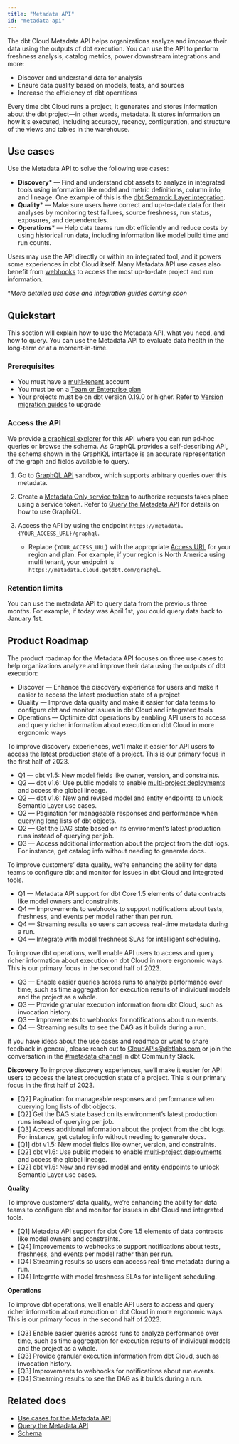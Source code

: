 ```yaml
---
title: "Metadata API"
id: "metadata-api"
---
```


<!--Summary: types of usage and info
Why overview -> link to use case guide for more detail
How overview (like a quickstart) -> links to:
sandbox, schema, etc. to start using including prereqs, retention info etc.
integrations and features using the API for end-users (non-developers)-->

The dbt Cloud Metadata API helps organizations analyze and improve their data using the outputs of dbt execution. You can use the API to perform freshness analysis, catalog metrics, power downstream integrations and more:

 - Discover and understand data for analysis
 - Ensure data quality based on models, tests, and sources
 - Increase the efficiency of dbt operations

Every time dbt Cloud runs a project, it generates and stores information about the dbt project—in other words, metadata. It stores information on how it's executed, including accuracy, recency, configuration, and structure of the <Term id="view">views</Term> and tables in the warehouse. 

    
## Use cases

Use the Metadata API to solve the following use cases: 

- **Discovery*** &mdash; Find and understand dbt assets to analyze in integrated tools using information like model and metric definitions, column info, and lineage. One example of this is the [dbt Semantic Layer integration](/guides/dbt-ecosystem/sl-partner-integration-guide). 
- **Quality*** &mdash; Make sure users have correct and up-to-date data for their analyses by monitoring test failures, source freshness, run status, exposures, and dependencies.
- **Operations*** &mdash;  Help data teams run dbt efficiently and reduce costs by using historical run data, including information like model build time and run counts.
 

Users may use the API directly or within an integrated tool, and it powers some experiences in dbt Cloud itself. Many Metadata API use cases also benefit from [webhooks](/docs/deploy/webhooks) to access the most up-to-date project and run information. 

*_More detailed use case and integration guides coming soon_


## Quickstart


This section will explain how to use the Metadata API, what you need, and how to query. You can use the Metadata API to evaluate data health in the long-term or at a moment-in-time. 

### Prerequisites

- You must have a [multi-tenant](/docs/deploy/regions-ip-addresses) account 
- You must be on a [Team or Enterprise plan](https://www.getdbt.com/pricing/)
- Your projects must be on dbt version 0.19.0 or higher. Refer to [Version migration guides](/guides/migration/versions) to upgrade


### Access the API

We provide [a graphical explorer](https://metadata.cloud.getdbt.com/graphql) for this API where you can run ad-hoc queries or browse the schema. As GraphQL provides a self-describing API, the schema shown in the GraphiQL interface is an accurate representation of the graph and fields available to query. 

1. Go to [GraphQL API](https://metadata.cloud.getdbt.com/graphql) sandbox, which supports arbitrary queries over this metadata. 

2. Create a [Metadata Only service token](/docs/dbt-cloud-apis/service-tokens) to authorize requests takes place using a service token. Refer to [Query the Metadata API](/docs/dbt-cloud-apis/metadata-querying.md) for details on how to use GraphiQL.

3. Access the API by using the endpoint `https://metadata.{YOUR_ACCESS_URL}/graphql`. 
    * Replace `{YOUR_ACCESS_URL}` with the appropriate [Access URL](/docs/deploy/regions-ip-addresses) for your region and plan. For example, if your region is North America using multi tenant, your endpoint is `https://metadata.cloud.getdbt.com/graphql`.


### Retention limits
You can use the metadata API to query data from the previous three months. For example, if today was April 1st, you could query data back to January 1st.

## Product Roadmap

The product roadmap for the Metadata API focuses on three use cases to help organizations analyze and improve their data using the outputs of dbt execution:


- Discover &mdash; Enhance the discovery experience for users and make it easier to access the latest production state of a project
- Quality &mdash; Improve data quality and make it easier for data teams to configure dbt and monitor issues in dbt Cloud and integrated tools
 - Operations &mdash; Optimize dbt operations by enabling API users to access and query richer information about execution on dbt Cloud in more ergonomic ways


<!--- tabs for discovery, quality, operations --->
<Tabs>

<TabItem value="discovery" label="Discovery">

To improve discovery experiences, we’ll make it easier for API users to access the latest production state of a project. This is our primary focus in the first half of 2023. 

- Q1 &mdash; dbt v1.5: New model fields like owner, version, and constraints.
- Q2 &mdash; dbt v1.6: Use public models to enable [multi-project deployments](https://github.com/dbt-labs/dbt-core/discussions/6725) and access the global lineage.
- Q2 &mdash; dbt v1.6: New and revised model and entity endpoints to unlock Semantic Layer use cases.
- Q2 &mdash; Pagination for manageable responses and performance when querying long lists of dbt objects.
- Q2 &mdash; Get the DAG state based on its environment’s latest production runs instead of querying per job.
- Q3 &mdash; Access additional information about the project from the dbt logs. For instance, get catalog info without needing to generate docs.


</TabItem>

<TabItem value="quality" label="Quality">

To improve customers’ data quality, we’re enhancing the ability for data teams to configure dbt and monitor for issues in dbt Cloud and integrated tools.  

- Q1 &mdash; Metadata API support for dbt Core 1.5 elements of data contracts like model owners and constraints.
- Q4 &mdash; Improvements to webhooks to support notifications about tests, freshness, and events per model rather than per run.
- Q4 &mdash; Streaming results so users can access real-time metadata during a run.
- Q4 &mdash; Integrate with model freshness SLAs for intelligent scheduling.

</TabItem>

<TabItem value="operations" label="Operations">


To improve dbt operations, we’ll enable API users to access and query richer information about execution on dbt Cloud in more ergonomic ways. This is our primary focus in the second half of 2023. 

- Q3 &mdash; Enable easier queries across runs to analyze performance over time, such as time aggregation for execution results of individual models and the project as a whole.
- Q3 &mdash; Provide granular execution information from dbt Cloud, such as invocation history.
- Q3 &mdash; Improvements to webhooks for notifications about run events.
- Q4 &mdash; Streaming results to see the DAG as it builds during a run.

</TabItem>
</Tabs>

If you have ideas about the use cases and roadmap or want to share feedback in general, please reach out to [CloudAPIs@dbtlabs.com](mailto:CloudAPIs@dbtlabs.com) or join the conversation in the [#metadata channel](https://getdbt.slack.com/archives/C01F91XJ5PY) in dbt Community Slack.


**Discovery**
To improve discovery experiences, we’ll make it easier for API users to access the latest production state of a project. This is our primary focus in the first half of 2023. 

- [Q2] Pagination for manageable responses and performance when querying long lists of dbt objects.
- [Q2] Get the DAG state based on its environment’s latest production runs instead of querying per job.
- [Q3] Access additional information about the project from the dbt logs. For instance, get catalog info without needing to generate docs.
- [Q1] dbt v1.5: New model fields like owner, version, and constraints.
- [Q2] dbt v1.6: Use public models to enable [multi-project deployments](https://github.com/dbt-labs/dbt-core/discussions/6725) and access the global lineage.
- [Q2] dbt v1.6: New and revised model and entity endpoints to unlock Semantic Layer use cases.

**Quality**

To improve customers’ data quality, we’re enhancing the ability for data teams to configure dbt and monitor for issues in dbt Cloud and integrated tools.  

- [Q1] Metadata API support for dbt Core 1.5 elements of data contracts like model owners and constraints.
- [Q4] Improvements to webhooks to support notifications about tests, freshness, and events per model rather than per run.
- [Q4] Streaming results so users can access real-time metadata during a run.
- [Q4] Integrate with model freshness SLAs for intelligent scheduling.

**Operations**

To improve dbt operations, we’ll enable API users to access and query richer information about execution on dbt Cloud in more ergonomic ways. This is our primary focus in the second half of 2023. 

- [Q3] Enable easier queries across runs to analyze performance over time, such as time aggregation for execution results of individual models and the project as a whole.
- [Q3] Provide granular execution information from dbt Cloud, such as invocation history.
- [Q3] Improvements to webhooks for notifications about run events.
- [Q4] Streaming results to see the DAG as it builds during a run.



<!-- embed iframe of graphiql 
<iframe title="GraphiQL" width="100%" height="100%" src="https://embed.graphql.com/embed?endpointURL=%22https%3A%2F%2Fmetadata.cloud.getdbt.com%2Fgraphiql%22&query=%22%7B%5Cn%20%20feed%20(type%3A%20NEW%2C%20limit%3A%205)%20%7B%5Cn%20%20%20%20repository%20%7B%5Cn%20%20%20%20%20%20owner%20%7B%20login%20%7D%5Cn%20%20%20%20%20%20name%5Cn%20%20%20%20%7D%5Cn%5Cn%20%20%20%20postedBy%20%7B%20login%20%7D%5Cn%20%20%7D%5Cn%7D%5Cn%22&variables=%22%22&response=%22Hit%20run!%5Cn%22&history=true&prettify=true&docs=true" />



<!--cdn code for graphaql sandbox 
link here: https://studio.apollographql.com/sandbox/explorer?overlay=embed-sandbox
docs link here: https://www.apollographql.com/docs/graphos/explorer/embed-explorer


<div style="width: 100%; height: 100%;" id='embedded-sandbox'></div>
<script src="https://embeddable-sandbox.cdn.apollographql.com/_latest/embeddable-sandbox.umd.production.min.js"></script> 
<script>
  new window.EmbeddedSandbox({
    target: '#embedded-sandbox',
    initialEndpoint: 'https://metadata.cloud.getdbt.com/graphql',
    initialState: {
      document: `query ExampleQuery {
  id
}`,
      variables: {},
      headers: {},
      includeCookies: false,
    },
  });
</script>
  
-->
## Related docs


- [Use cases for the Metadata API](/docs/dbt-cloud-apis/metadata-use-case-guides)
- [Query the Metadata API](/docs/dbt-cloud-apis/metadata-querying)
- [Schema](/docs/dbt-cloud-apis/metadata-schema-model)


